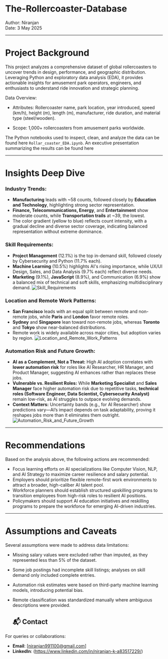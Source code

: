 # The-Rollercoaster-Database

Author: Niranjan  
Date: 3 May 2025

---

# Project Background

This project analyzes a comprehensive dataset of global rollercoasters to uncover trends in design, performance, and geographic distribution. Leveraging Python and exploratory data analysis (EDA), it provides actionable insights for amusement park operators, engineers, and enthusiasts to understand ride innovation and strategic planning.

Data Overview:

- Attributes: Rollercoaster name, park location, year introduced, speed (km/h), height (m), length (m), manufacturer, ride duration, and material type (steel/wooden).

- Scope: 1,000+ rollercoasters from amusement parks worldwide.

The Python notebooks used to inspect, clean, and analyze the data can be found here `Rollar_coaster_EDA.ipynb`.
An executive presentation summarizing the results can be found here 

---

# Insights Deep Dive

### Industry Trends:

* **Manufacturing** leads with ~58 counts, followed closely by **Education and Technology**, highlighting strong sector representation.
* **Finance, Telecommunications, Energy**, and **Entertainment** show moderate counts, while **Transportation trails** at ~39, the lowest.
* The color gradient (yellow to blue) reflects count intensity, with a gradual decline and diverse sector coverage, indicating balanced representation without extreme dominance.

### Skill Requirements:

* **Project Management** (12.1%) is the top in-demand skill, followed closely by Cybersecurity and Python (11.7% each).
* **Machine Learning** (10.5%) highlights AI's rising importance, while UX/UI Design, Sales, and Data Analysis (9.7% each) reflect diverse needs.
* **Marketing** (9.1%), **JavaScript** (8.9%), and Communication (6.9%) show a balanced mix of technical and soft skills, emphasizing multidisciplinary demand.
![Skill_Requirements](images/Distribution_of_Required_skills.png)


### Location and Remote Work Patterns:

* **San Francisco** leads with an equal split between remote and non-remote jobs, while **Paris** and **London** favor remote roles.
* **Sydney** and **Singapore** lean toward non-remote jobs, whereas **Toronto** and **Tokyo** show near-balanced distributions.
* Remote work is widely available across major cities, but adoption varies by region.
![Location_and_Remote_Work_Patterns](images/Remote_Friendly_Jobs_by_Location.png)


### Automation Risk and Future Growth:

* **AI as a Complement, Not a Threat:** High AI adoption correlates with **lower automation risk** for roles like AI Researcher, HR Manager, and Product Manager, suggesting AI enhances rather than replaces these jobs.
* **Vulnerable vs. Resilient Roles:** While **Marketing Specialist** and **Sales Manager** face higher automation risk due to repetitive tasks, **technical roles (Software Engineer, Data Scientist, Cybersecurity Analyst)** remain low-risk, as AI struggles to outpace evolving demands.
* **Context Matters:** Uncertainty bands (e.g., for AI Researcher) show predictions vary—AI’s impact depends on task adaptability, proving it reshapes jobs more than it eliminates them outright.
![Automation_Risk_and_Future_Growth](images/Automation_Risk_by_JobTitle_and_AI_Adoption.png)


---

# Recommendations

Based on the analysis above, the following actions are recommended:

* Focus learning efforts on AI specializations like Computer Vision, NLP, and AI Strategy to maximize career resilience and salary potential.
* Employers should prioritize flexible remote-first work environments to attract a broader, high-caliber AI talent pool.
* Workforce planners should establish structured upskilling programs to transition employees from high-risk roles to resilient AI positions.
* Policymakers should support AI education initiatives and reskilling programs to prepare the workforce for emerging AI-driven industries.

---

# Assumptions and Caveats

Several assumptions were made to address data limitations:

* Missing salary values were excluded rather than imputed, as they represented less than 5% of the dataset.
* Some job postings had incomplete skill listings; analyses on skill demand only included complete entries.
* Automation risk estimates were based on third-party machine learning models, introducing potential bias.
* Remote classification was standardized manually where ambiguous descriptions were provided.




  ## 📬 Contact
For queries or collaborations:
- **Email**: [niranjan991100@gmail.com]
- **LinkedIn**: (https://www.linkedin.com/in/niranjan-k-a83517229/)
